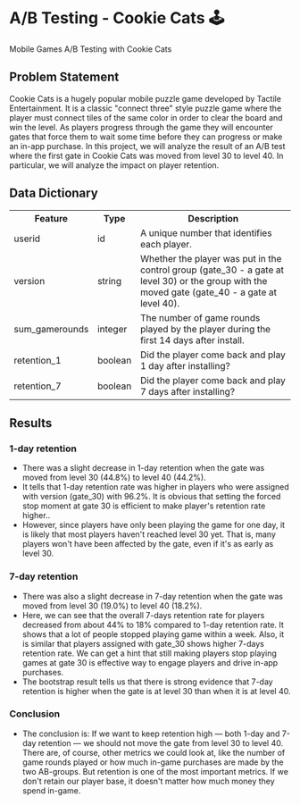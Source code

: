 <h1>A/B Testing - Cookie Cats 🕹️</h1>
<p>Mobile Games A/B Testing with Cookie Cats</p>

<h2>Problem Statement</h2>
<p>Cookie Cats is a hugely popular mobile puzzle game developed by Tactile Entertainment. It is a classic "connect three" style puzzle game where the player must connect tiles of the same color in order to clear the board and win the level. As players progress through the game they will encounter gates that force them to wait some time before they can progress or make an in-app purchase. In this project, we will analyze the result of an A/B test where the first gate in Cookie Cats was moved from level 30 to level 40. In particular, we will analyze the impact on player retention.</p>

<h2>Data Dictionary</h2>
<table class="data-table">
    <tr>
        <th>Feature</th>
        <th>Type</th>
        <th>Description</th>
    </tr>
    <tr>
        <td>userid</td>
        <td>id</td>
        <td>A unique number that identifies each player.</td>
    </tr>
    <tr>
        <td>version</td>
        <td>string</td>
        <td>Whether the player was put in the control group (gate_30 - a gate at level 30) or the group with the moved gate (gate_40 - a gate at level 40).</td>
    </tr>
    <tr>
        <td>sum_gamerounds</td>
        <td>integer</td>
        <td>The number of game rounds played by the player during the first 14 days after install.</td>
    </tr>
    <tr>
        <td>retention_1</td>
        <td>boolean</td>
        <td>Did the player come back and play 1 day after installing?</td>
    </tr>
    <tr>
        <td>retention_7</td>
        <td>boolean</td>
        <td>Did the player come back and play 7 days after installing?</td>
    </tr>
</table>

<div class="results-section">
    <h2>Results</h2>
    <h3>1-day retention</h3>
    <ul>
        <li>There was a slight decrease in 1-day retention when the gate was moved from level 30 (44.8%) to level 40 (44.2%).</li>
        <li>It tells that 1-day retention rate was higher in players who were assigned with version (gate_30) with 96.2%. It is obvious that setting the forced stop moment at gate 30 is efficient to make player's retention rate higher..</li>
        <li>However, since players have only been playing the game for one day, it is likely that most players haven't reached level 30 yet. That is, many players won't have been affected by the gate, even if it's as early as level 30.</li>
    </ul>
    <h3>7-day retention</h3>
    <ul>
        <li>There was also a slight decrease in 7-day retention when the gate was moved from level 30 (19.0%) to level 40 (18.2%).</li>
        <li>Here, we can see that the overall 7-days retention rate for players decreased from about 44% to 18% compared to 1-day retention rate. It shows that a lot of people stopped playing game within a week. Also, it is similar that players assigned with gate_30 shows higher 7-days retention rate. We can get a hint that still making players stop playing games at gate 30 is effective way to engage players and drive in-app purchases.</li>
        <li>The bootstrap result tells us that there is strong evidence that 7-day retention is higher when the gate is at level 30 than when it is at level 40.</li>
    </ul>
    <h3>Conclusion</h3>
    <ul>
        <li>The conclusion is: If we want to keep retention high — both 1-day and 7-day retention — we should not move the gate from level 30 to level 40. There are, of course, other metrics we could look at, like the number of game rounds played or how much in-game purchases are made by the two AB-groups. But retention is one of the most important metrics. If we don't retain our player base, it doesn't matter how much money they spend in-game.</li>
       

